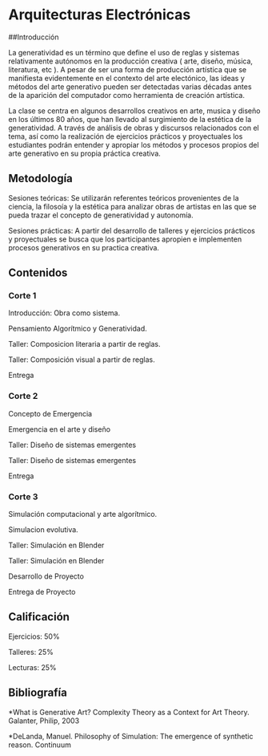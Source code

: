 # Arquitecturas Electrónicas

##Introducción

La generatividad es un término que define el uso de reglas y sistemas relativamente autónomos en la producción creativa (  arte, diseño, música, literatura, etc ).  A pesar de ser una forma de producción artística que se manifiesta evidentemente en el contexto del arte electónico, las ideas y métodos del arte generativo pueden ser detectadas varias décadas antes de la aparición del computador como herramienta de creación artística.

La clase se centra en algunos desarrollos creativos en arte, musica y diseño en los últimos 80 años, que han llevado al surgimiento de la estética de la generatividad. A través de análisis de obras y discursos relacionados con el tema, así como la realización de ejercicios prácticos y proyectuales los estudiantes podrán entender y apropiar los métodos y procesos propios del arte generativo en su propia práctica creativa.

## Metodología

Sesiones teóricas: Se utilizarán referentes teóricos provenientes de la ciencia, la filosoía y la estética para analizar obras de artistas en las que se pueda trazar el concepto de generatividad y autonomía.

Sesiones prácticas: A partir del desarrollo de talleres y ejercicios prácticos y proyectuales se busca que los participantes apropien e implementen procesos generativos en su practica creativa.


## Contenidos

### Corte 1

Introducción: Obra como sistema.

Pensamiento Algorítmico y Generatividad.

Taller: Composicion literaria a partir de reglas.

Taller: Composición visual a partir de reglas.

Entrega



### Corte 2

Concepto de Emergencia

Emergencia en el arte y diseño

Taller: Diseño de sistemas emergentes

Taller: Diseño de sistemas emergentes

Entrega

### Corte 3

Simulación computacional y arte algorítmico.

Simulacion evolutiva.

Taller: Simulación en Blender

Taller: Simulación en Blender

Desarrollo de Proyecto

Entrega de Proyecto



## Calificación

Ejercicios: 50%

Talleres: 25%

Lecturas: 25%

## Bibliografía

*What is Generative Art? Complexity Theory as a Context for Art Theory. Galanter, Philip, 2003

*DeLanda, Manuel.  Philosophy of Simulation: The emergence of synthetic reason. Continuum
